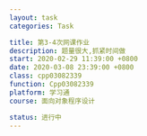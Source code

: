 ```yaml
---
layout: task
categories: Task

title: 第3-4次网课作业
description: 题量很大,抓紧时间做
start: 2020-02-29 11:39:00 +0800
date: 2020-03-08 23:39:00 +0800
class: cpp03082339
function: Cpp03082339
platform: 学习通
course: 面向对象程序设计

status: 进行中
---
```


